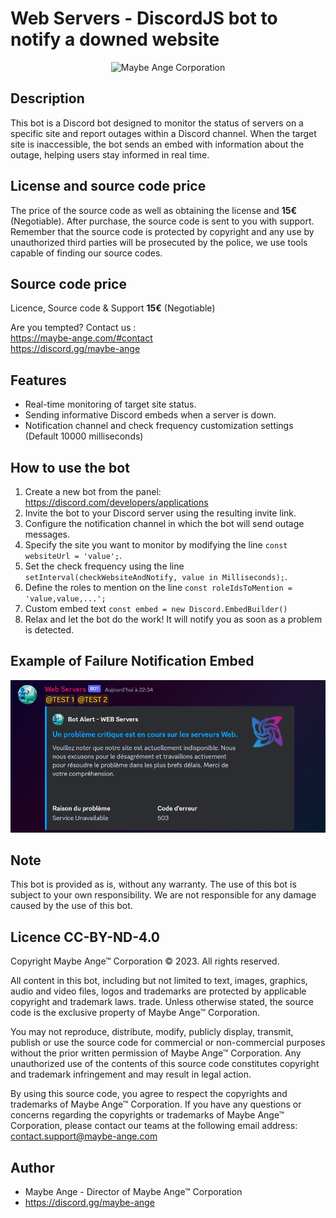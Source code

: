 # Web Servers - DiscordJS bot to notify a downed website

<div align="center">
  <img src="https://cdn.discordapp.com/app-icons/1121550072782540800/727818f8f63e57b71e8fe5af8670444e.png?size=256" alt="Maybe Ange Corporation">
</div>

## Description
This bot is a Discord bot designed to monitor the status of servers on a specific site and report outages within a Discord channel. When the target site is inaccessible, the bot sends an embed with information about the outage, helping users stay informed in real time.


## License and source code price
The price of the source code as well as obtaining the license and <span>**15€**</span> (Negotiable).
After purchase, the source code is sent to you with support.
Remember that the source code is protected by copyright and any use by unauthorized third parties will be prosecuted by the police, we use tools capable of finding our source codes.


## Source code price
Licence, Source code & Support <span>**15€**</span> (Negotiable)

Are you tempted? Contact us : <br>
https://maybe-ange.com/#contact <br>
https://discord.gg/maybe-ange


## Features
- Real-time monitoring of target site status.
- Sending informative Discord embeds when a server is down.
- Notification channel and check frequency customization settings (Default 10000 milliseconds)

  
## How to use the bot

1. Create a new bot from the panel: https://discord.com/developers/applications
2. Invite the bot to your Discord server using the resulting invite link.
3. Configure the notification channel in which the bot will send outage messages.
4. Specify the site you want to monitor by modifying the line `const websiteUrl = 'value';`.
5. Set the check frequency using the line `setInterval(checkWebsiteAndNotify, value in Milliseconds);`.
6. Define the roles to mention on the line `const roleIdsToMention = 'value,value,...';`
7. Custom embed text `const embed = new Discord.EmbedBuilder()`
8. Relax and let the bot do the work! It will notify you as soon as a problem is detected.


## Example of Failure Notification Embed
![Example of Failure Notification Embed](https://github.com/MaybeAnge/Images/blob/main/Web%20Servers.png)


## Note
This bot is provided as is, without any warranty. The use of this bot is subject to your own responsibility. We are not responsible for any damage caused by the use of this bot.


## Licence CC-BY-ND-4.0
Copyright Maybe Ange™ Corporation © 2023. All rights reserved.

All content in this bot, including but not limited to text, images, graphics, audio and video files, logos and trademarks are protected by applicable copyright and trademark laws. trade. Unless otherwise stated, the source code is the exclusive property of Maybe Ange™ Corporation.

You may not reproduce, distribute, modify, publicly display, transmit, publish or use the source code for commercial or non-commercial purposes without the prior written permission of Maybe Ange™ Corporation. Any unauthorized use of the contents of this source code constitutes copyright and trademark infringement and may result in legal action.

By using this source code, you agree to respect the copyrights and trademarks of Maybe Ange™ Corporation. If you have any questions or concerns regarding the copyrights or trademarks of Maybe Ange™ Corporation, please contact our teams at the following email address: contact.support@maybe-ange.com


## Author
- Maybe Ange - Director of Maybe Ange™ Corporation
- https://discord.gg/maybe-ange
